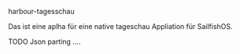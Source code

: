 harbour-tagesschau

Das ist eine aplha für eine native tageschau Appliation für SailfishOS.

TODO
Json parting 
....
